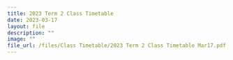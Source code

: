```yaml
---
title: 2023 Term 2 Class Timetable
date: 2023-03-17
layout: file
description: ""
image: ""
file_url: /files/Class Timetable/2023 Term 2 Class Timetable Mar17.pdf
---
```

